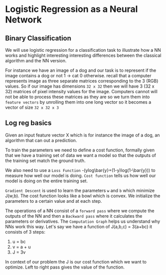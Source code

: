 # Logistic Regression as a Neural Network

## Binary Classification

We will use logistic regression for a classification task to illustrate how a NN works and highlight interesting interesting differences between the classical algorithm and the NN version.

 For instance we have an image of a dog and our task is to represent if the image contains a dog or not 1 -> cat 0 otherwise. recall that a computer represents image as three separate matrices corresponding to the 3 (RGB) values. So if our image has dimensions `32 x 32` then we will have 3 (32 x 32) matrices of pixel intensity values for the image. Computers cannot will not be able to process these matrices as they are so we turn them into `feature vectors` by unrolling them into one long vector so it becomes a vector of size `32 x 32 x 3`

## Log reg basics

Given an input feature vector X which is for instance the image of a dog, an algorithm that can out a prediction.

To train the parameters we need to define a cost function, formally given that we have a training set of data we want a model so that the outputs of the training set match the ground truth.

We also need to use a `Loss Function` -(ylog\bar{y}+(1-y)log(1-\bar{y})) to measure how well our model is doing. `Cost function` tells us how well our model is doing on the entire training set.

`Gradient Descent` is used to learn the parameters `w` and `b` which minimize J(w,b). The cost function looks like a bowl which is convex. We initialize the parameters to a certain value and at each step.

The operations of a NN consist of a `forward pass` where we compute the outputs of the NN and then a `Backward pass` where it calculates the parameters  or derivatives. The `Computation Graph` helps us understand why NNs work this way. Let's say we have a function of J(a,b,c) = 3(a+bc) it consists of 3 steps:
1. u = bc
2. v = a + u
3. J = 3v

In context of our problem the J is our cost function which we want to optimize. Left to right pass gives the value of the function.